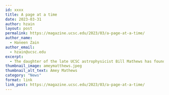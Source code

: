 ```yaml
---
id: xxxx
title: A page at a time
date: 2023-03-31
author: hzain
layout: post
permalink: https://magazine.ucsc.edu/2023/03/a-page-at-a-time/
author_name:
  - Haneen Zain
author_email:
  - hzain@ucsc.edu
excerpt:
  - The daughter of the late UCSC astrophysicist Bill Mathews has found a creative way to remember and pay tribute to her father—by weaving portraits of him into and over his handwritten notes
thumbnail_image: ameymatthews.jpeg
thumbnail_alt_text: Amey Mathews
category: "News"
format: link
link_post: https://magazine.ucsc.edu/2023/03/a-page-at-a-time/
---
```

